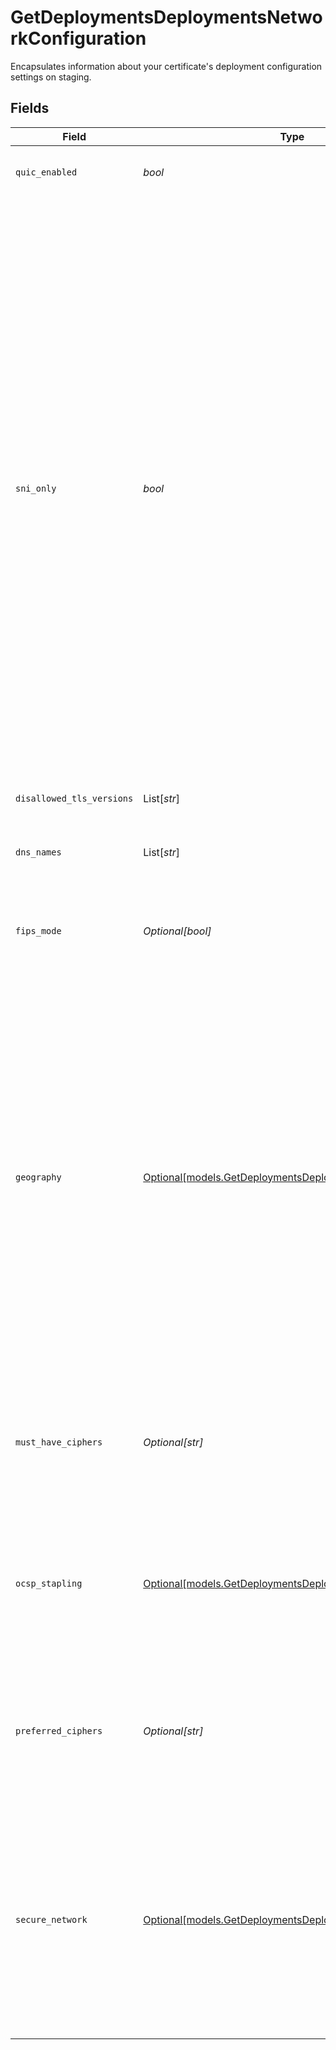 # GetDeploymentsDeploymentsNetworkConfiguration

Encapsulates information about your certificate's deployment configuration settings on staging.


## Fields

| Field                                                                                                                                                                                                                                                                                                                                                                                                                                                                                            | Type                                                                                                                                                                                                                                                                                                                                                                                                                                                                                             | Required                                                                                                                                                                                                                                                                                                                                                                                                                                                                                         | Description                                                                                                                                                                                                                                                                                                                                                                                                                                                                                      |
| ------------------------------------------------------------------------------------------------------------------------------------------------------------------------------------------------------------------------------------------------------------------------------------------------------------------------------------------------------------------------------------------------------------------------------------------------------------------------------------------------ | ------------------------------------------------------------------------------------------------------------------------------------------------------------------------------------------------------------------------------------------------------------------------------------------------------------------------------------------------------------------------------------------------------------------------------------------------------------------------------------------------ | ------------------------------------------------------------------------------------------------------------------------------------------------------------------------------------------------------------------------------------------------------------------------------------------------------------------------------------------------------------------------------------------------------------------------------------------------------------------------------------------------ | ------------------------------------------------------------------------------------------------------------------------------------------------------------------------------------------------------------------------------------------------------------------------------------------------------------------------------------------------------------------------------------------------------------------------------------------------------------------------------------------------ |
| `quic_enabled`                                                                                                                                                                                                                                                                                                                                                                                                                                                                                   | *bool*                                                                                                                                                                                                                                                                                                                                                                                                                                                                                           | :heavy_check_mark:                                                                                                                                                                                                                                                                                                                                                                                                                                                                               | QUIC transport layer network protocol.                                                                                                                                                                                                                                                                                                                                                                                                                                                           |
| `sni_only`                                                                                                                                                                                                                                                                                                                                                                                                                                                                                       | *bool*                                                                                                                                                                                                                                                                                                                                                                                                                                                                                           | :heavy_check_mark:                                                                                                                                                                                                                                                                                                                                                                                                                                                                               | Server Name Indication (SNI) is an extension of the Transport Layer Security (TLS) networking protocol. It allows a server to present many certificates on the same IP address. All modern web browsers support the SNI extension. If you have the same SAN on two or more certificates with the SNI-only option set, Akamai may serve traffic using any certificate which matches the requested SNI hostname. You should avoid any certificates with overlapping SAN names when using SNI-only. |
| `disallowed_tls_versions`                                                                                                                                                                                                                                                                                                                                                                                                                                                                        | List[*str*]                                                                                                                                                                                                                                                                                                                                                                                                                                                                                      | :heavy_minus_sign:                                                                                                                                                                                                                                                                                                                                                                                                                                                                               | Disallowed TLS protocols.                                                                                                                                                                                                                                                                                                                                                                                                                                                                        |
| `dns_names`                                                                                                                                                                                                                                                                                                                                                                                                                                                                                      | List[*str*]                                                                                                                                                                                                                                                                                                                                                                                                                                                                                      | :heavy_minus_sign:                                                                                                                                                                                                                                                                                                                                                                                                                                                                               | Names served by SNI-only enabled enrollments.                                                                                                                                                                                                                                                                                                                                                                                                                                                    |
| `fips_mode`                                                                                                                                                                                                                                                                                                                                                                                                                                                                                      | *Optional[bool]*                                                                                                                                                                                                                                                                                                                                                                                                                                                                                 | :heavy_minus_sign:                                                                                                                                                                                                                                                                                                                                                                                                                                                                               | Enables Federal Information Processing Standards (FIPS) for the enrollment.                                                                                                                                                                                                                                                                                                                                                                                                                      |
| `geography`                                                                                                                                                                                                                                                                                                                                                                                                                                                                                      | [Optional[models.GetDeploymentsDeploymentsGeography]](../models/getdeploymentsdeploymentsgeography.md)                                                                                                                                                                                                                                                                                                                                                                                           | :heavy_minus_sign:                                                                                                                                                                                                                                                                                                                                                                                                                                                                               | Specifies the type of network where you want to deploy your certificate.  Use `core` to deploy across most of the world except for specially licensed areas.  Use `china+core` to include China, or `russia+core` to include Russia. Any non-`core` deployment needs to be enabled on your contract based on approval from the Chinese or Russian governments.                                                                                                                                   |
| `must_have_ciphers`                                                                                                                                                                                                                                                                                                                                                                                                                                                                              | *Optional[str]*                                                                                                                                                                                                                                                                                                                                                                                                                                                                                  | :heavy_minus_sign:                                                                                                                                                                                                                                                                                                                                                                                                                                                                               | Ciphers that you definitely want to include for your enrollment while deploying it on the network.                                                                                                                                                                                                                                                                                                                                                                                               |
| `ocsp_stapling`                                                                                                                                                                                                                                                                                                                                                                                                                                                                                  | [Optional[models.GetDeploymentsDeploymentsOcspStapling]](../models/getdeploymentsdeploymentsocspstapling.md)                                                                                                                                                                                                                                                                                                                                                                                     | :heavy_minus_sign:                                                                                                                                                                                                                                                                                                                                                                                                                                                                               | Indicates the OCSP stapling setting for the deployment. Use `on` to enable OCSP stapling, `off` to disable it, or `not-set` to ignore it.                                                                                                                                                                                                                                                                                                                                                        |
| `preferred_ciphers`                                                                                                                                                                                                                                                                                                                                                                                                                                                                              | *Optional[str]*                                                                                                                                                                                                                                                                                                                                                                                                                                                                                  | :heavy_minus_sign:                                                                                                                                                                                                                                                                                                                                                                                                                                                                               | Ciphers that you preferably want to include for your enrollment while deploying it on the network.                                                                                                                                                                                                                                                                                                                                                                                               |
| `secure_network`                                                                                                                                                                                                                                                                                                                                                                                                                                                                                 | [Optional[models.GetDeploymentsDeploymentsSecureNetwork]](../models/getdeploymentsdeploymentssecurenetwork.md)                                                                                                                                                                                                                                                                                                                                                                                   | :heavy_minus_sign:                                                                                                                                                                                                                                                                                                                                                                                                                                                                               | The type of deployment network. A value of `standard-tls` means Akamai's standard secure network, while `enhanced-tls` means Akamai's more secure network with PCI compliance capability.                                                                                                                                                                                                                                                                                                        |
